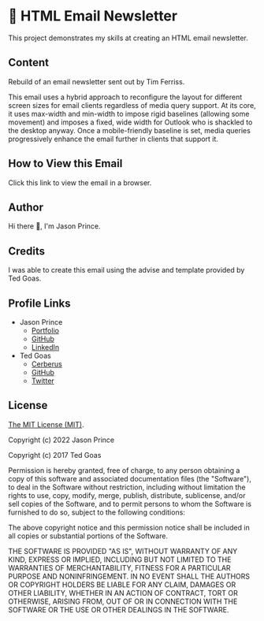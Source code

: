 # :email: HTML Email Newsletter

This project demonstrates my skills at creating an HTML email newsletter.

## Content

Rebuild of an email newsletter sent out by Tim Ferriss.

This email uses a hybrid approach to reconfigure the layout for different screen sizes for email clients regardless of media query support. At its core, it uses max-width and min-width to impose rigid
baselines (allowing some movement) and imposes a fixed, wide width for Outlook who is shackled to the desktop anyway. Once a mobile-friendly baseline is set, media queries progressively enhance the
email further in clients that support it.

## How to View this Email

Click this link to view the email in a browser.

## Author

Hi there :wave:, I'm Jason Prince.

## Credits

I was able to create this email using the advise and template provided by Ted Goas.

## Profile Links

- Jason Prince
  - [Portfolio](https://jason-prince.com/)
  - [GitHub](https://github.com/Jason-Prince)
  - [LinkedIn](https://www.linkedin.com/in/jason-c-prince/)
- Ted Goas
  - [Cerberus](https://www.cerberusemail.com/)
  - [GitHub](https://github.com/TedGoas/Cerberus)
  - [Twitter](https://twitter.com/TedGoas)

## License

[The MIT License (MIT)](docs/../LICENSE).

Copyright (c) 2022 Jason Prince

Copyright (c) 2017 Ted Goas

Permission is hereby granted, free of charge, to any person obtaining a copy of this software and associated documentation files (the "Software"), to deal in the Software without restriction,
including without limitation the rights to use, copy, modify, merge, publish, distribute, sublicense, and/or sell copies of the Software, and to permit persons to whom the Software is furnished to do
so, subject to the following conditions:

The above copyright notice and this permission notice shall be included in all copies or substantial portions of the Software.

THE SOFTWARE IS PROVIDED "AS IS", WITHOUT WARRANTY OF ANY KIND, EXPRESS OR IMPLIED, INCLUDING BUT NOT LIMITED TO THE WARRANTIES OF MERCHANTABILITY, FITNESS FOR A PARTICULAR PURPOSE AND
NONINFRINGEMENT. IN NO EVENT SHALL THE AUTHORS OR COPYRIGHT HOLDERS BE LIABLE FOR ANY CLAIM, DAMAGES OR OTHER LIABILITY, WHETHER IN AN ACTION OF CONTRACT, TORT OR OTHERWISE, ARISING FROM, OUT OF OR IN
CONNECTION WITH THE SOFTWARE OR THE USE OR OTHER DEALINGS IN THE SOFTWARE.
